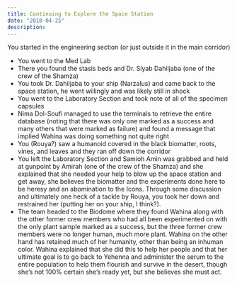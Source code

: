 ```yaml
---
title: Continuing to Explore the Space Station
date: "2018-04-25"
description: 
---
```


You started in the engineering section (or just outside it in the main corridor)

- You went to the Med Lab
- There you found the stasis beds and Dr. Siyab Dahiljaba (one of the crew of the Shamza)
- You took Dr. Dahiljaba to your ship (Narzalus) and came back to the space station, he went willingly and was likely still in shock
- You went to the Laboratory Section and took note of all of the specimen capsules
- Nima Dol-Soufi managed to use the terminals to retrieve the entire database (noting that there was only one marked as a success and many others that were marked as failure) and found a message that implied Wahina was doing something not quite right
- You (Rouya?) saw a humanoid covered in the black biomatter, roots, vines, and leaves and they ran off down the corridor
- You left the Laboratory Section and Samioh Amin was grabbed and held at gunpoint by Amirah (one of the crew of the Shamza) and she explained that she needed your help to blow up the space station and get away, she believes the biomatter and the experiments done here to be heresy and an abomination to the Icons. Through some discussion and ultimately one heck of a tackle by Rouya, you took her down and restrained her (putting her on your ship, I think?).
- The team headed to the Biodome where they found Wahina along with the other former crew members who had all been experimented on with the only plant sample marked as a success, but the three former crew members were no longer human, much more plant. Wahina on the other hand has retained much of her humanity, other than being an inhuman color. Wahina explained that she did this to help her people and that her ultimate goal is to go back to Yehenna and administer the serum to the entire population to help them flourish and survive in the desert, though she’s not 100% certain she’s ready yet, but she believes she must act.
